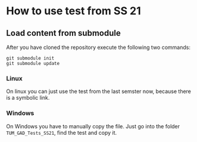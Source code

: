 # How to use test from SS 21

## Load content from submodule

After you have cloned the repository execute the following two commands:

```
git submodule init
git submodule update
```

### Linux
On linux you can just use the test from the last semster now, because there is a symbolic link.

### Windows
On Windows you have to manually copy the file.
Just go into the folder `TUM_GAD_Tests_SS21`, find the test and copy it.
